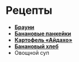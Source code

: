 # Рецепты

- [**Брауни**](brownie.md)
- [**Банановые панкейки**](bananpanc_recipes_list.md)
- [**Картофель «Айдахо»**](kartofel_aidos_recipes_list.md)
- [**Банановый хлеб**](banana_bread.md)
- Овощной суп